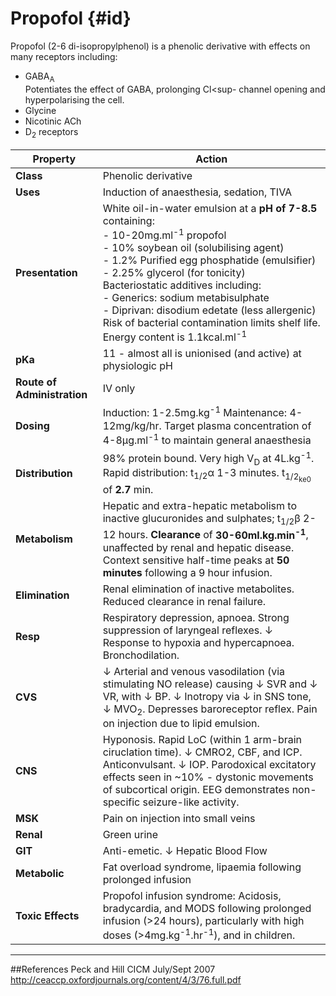# Propofol {#id}

Propofol (2-6 di-isopropylphenol) is a phenolic derivative with effects on many receptors including:
* GABA<sub>A</sub>  
Potentiates the effect of GABA, prolonging Cl<sup-</sup> channel opening and hyperpolarising the cell.
* Glycine
* Nicotinic ACh
* D<sub>2</sub> receptors


|Property|Action|
|--|--|
|**Class**|Phenolic derivative|
|**Uses**|Induction of anaesthesia, sedation, TIVA|
|**Presentation**| White oil-in-water emulsion at a **pH of 7-8.5** containing:<br>- 10-20mg.ml<sup>-1</sup> propofol<br>- 10% soybean oil (solubilising agent)<br>- 1.2% Purified egg phosphatide (emulsifier) <br>- 2.25% glycerol (for tonicity)<br>Bacteriostatic additives including:<br>- Generics: sodium metabisulphate<br>- Diprivan: disodium edetate (less allergenic)<br>  Risk of bacterial contamination limits shelf life.<br> Energy content is 1.1kcal.ml<sup>-1</sup>|
|**pKa**| 11 - almost all is unionised (and active) at physiologic pH|
|**Route of Administration**|IV only|
|**Dosing**|Induction: 1-2.5mg.kg<sup>-1</sup> Maintenance: 4-12mg/kg/hr. Target plasma concentration of 4-8μg.ml<sup>-1</sup> to maintain general anaesthesia|
|**Distribution**|98% protein bound. Very high V<sub>D</sub> at 4L.kg<sup>-1</sup>. Rapid distribution: t<sub>1/2</sub>α 1-3 minutes. t<sub>1/2<sub>ke0</sub></sub> of **2.7** min.|
|**Metabolism**| Hepatic and extra-hepatic metabolism to inactive glucuronides and sulphates; t<sub>1/2</sub>β 2-12 hours. **Clearance** of <strong>30-60ml.kg.min<sup>-1</sup></strong>, unaffected by renal and hepatic disease. Context sensitive half-time peaks at **50 minutes** following a 9 hour infusion.|
|**Elimination**|Renal elimination of inactive metabolites. Reduced clearance in renal failure.|
|**Resp**|Respiratory depression, apnoea. Strong suppression of laryngeal reflexes. ↓ Response to hypoxia and hypercapnoea. Bronchodilation.
|**CVS**|↓ Arterial and venous vasodilation (via stimulating NO release) causing ↓ SVR and ↓ VR, with ↓ BP. ↓ Inotropy via ↓ in SNS tone, ↓ MVO<sub>2</sub>. Depresses baroreceptor reflex. Pain on injection due to lipid emulsion.|
|**CNS**|Hyponosis. Rapid LoC (within 1 arm-brain ciruclation time). ↓ CMRO2, CBF, and ICP. Anticonvulsant. ↓ IOP. Parodoxical excitatory effects seen in ~10% - dystonic movements of subcortical origin. EEG demonstrates non-specific seizure-like activity.|
|**MSK**|Pain on injection into small veins|
|**Renal**|Green urine|
|**GIT**|Anti-emetic. ↓ Hepatic Blood Flow|
|**Metabolic**|Fat overload syndrome, lipaemia following prolonged infusion|
|**Toxic Effects**|Propofol infusion syndrome: Acidosis, bradycardia, and MODS following prolonged infusion (>24 hours), particularly with high doses (>4mg.kg<sup>-1</sup>.hr<sup>-1</sup>), and in children.|


---
##References
Peck and Hill
CICM July/Sept 2007
http://ceaccp.oxfordjournals.org/content/4/3/76.full.pdf